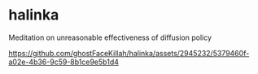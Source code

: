 # halinka
Meditation on unreasonable effectiveness of diffusion policy

https://github.com/ghostFaceKillah/halinka/assets/2945232/5379460f-a02e-4b36-9c59-8b1ce9e5b1d4
